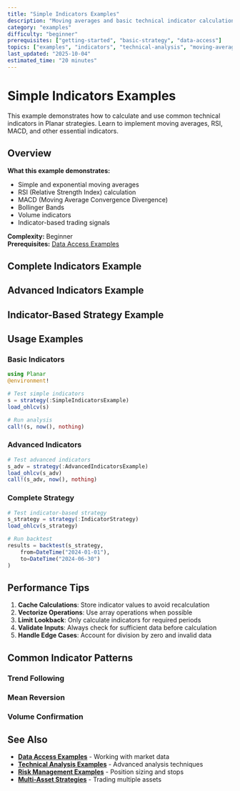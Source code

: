 ```yaml
---
title: "Simple Indicators Examples"
description: "Moving averages and basic technical indicator calculations"
category: "examples"
difficulty: "beginner"
prerequisites: ["getting-started", "basic-strategy", "data-access"]
topics: ["examples", "indicators", "technical-analysis", "moving-averages"]
last_updated: "2025-10-04"
estimated_time: "20 minutes"
---
```


# Simple Indicators Examples

This example demonstrates how to calculate and use common technical indicators in Planar strategies. Learn to implement moving averages, RSI, MACD, and other essential indicators.

## Overview

**What this example demonstrates:**
- Simple and exponential moving averages
- RSI (Relative Strength Index) calculation
- MACD (Moving Average Convergence Divergence)
- Bollinger Bands
- Volume indicators
- Indicator-based trading signals

**Complexity:** Beginner  
**Prerequisites:** [Data Access Examples](data-access.md)

## Complete Indicators Example


## Advanced Indicators Example


## Indicator-Based Strategy Example


## Usage Examples

### Basic Indicators
```julia
using Planar
@environment!

# Test simple indicators
s = strategy(:SimpleIndicatorsExample)
load_ohlcv(s)

# Run analysis
call!(s, now(), nothing)
```

### Advanced Indicators
```julia
# Test advanced indicators
s_adv = strategy(:AdvancedIndicatorsExample)
load_ohlcv(s_adv)
call!(s_adv, now(), nothing)
```

### Complete Strategy
```julia
# Test indicator-based strategy
s_strategy = strategy(:IndicatorStrategy)
load_ohlcv(s_strategy)

# Run backtest
results = backtest(s_strategy, 
    from=DateTime("2024-01-01"),
    to=DateTime("2024-06-30")
)
```

## Performance Tips

1. **Cache Calculations**: Store indicator values to avoid recalculation
2. **Vectorize Operations**: Use array operations when possible
3. **Limit Lookback**: Only calculate indicators for required periods
4. **Validate Inputs**: Always check for sufficient data before calculation
5. **Handle Edge Cases**: Account for division by zero and invalid data

## Common Indicator Patterns

### Trend Following

### Mean Reversion

### Volume Confirmation

## See Also

- **[Data Access Examples](data-access.md)** - Working with market data
- **[Technical Analysis Examples](#technical-analysis)** - Advanced analysis techniques
- **[Risk Management Examples](../../advanced/risk-management.md)** - Position sizing and stops
- **[Multi-Asset Strategies](#multi-asset)** - Trading multiple assets